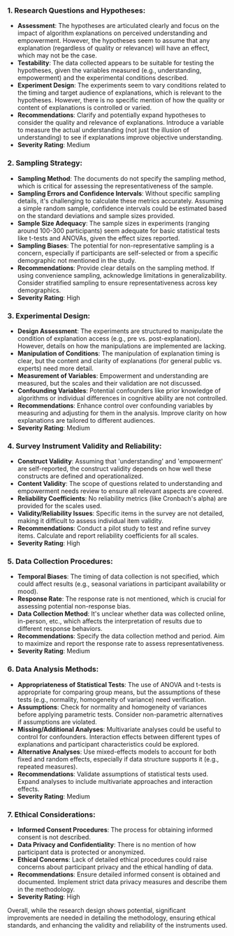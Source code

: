 ### 1. Research Questions and Hypotheses:
- **Assessment**: The hypotheses are articulated clearly and focus on the impact of algorithm explanations on perceived understanding and empowerment. However, the hypotheses seem to assume that any explanation (regardless of quality or relevance) will have an effect, which may not be the case.
- **Testability**: The data collected appears to be suitable for testing the hypotheses, given the variables measured (e.g., understanding, empowerment) and the experimental conditions described.
- **Experiment Design**: The experiments seem to vary conditions related to the timing and target audience of explanations, which is relevant to the hypotheses. However, there is no specific mention of how the quality or content of explanations is controlled or varied.
- **Recommendations**: Clarify and potentially expand hypotheses to consider the quality and relevance of explanations. Introduce a variable to measure the actual understanding (not just the illusion of understanding) to see if explanations improve objective understanding.
- **Severity Rating**: Medium

### 2. Sampling Strategy:
- **Sampling Method**: The documents do not specify the sampling method, which is critical for assessing the representativeness of the sample.
- **Sampling Errors and Confidence Intervals**: Without specific sampling details, it's challenging to calculate these metrics accurately. Assuming a simple random sample, confidence intervals could be estimated based on the standard deviations and sample sizes provided.
- **Sample Size Adequacy**: The sample sizes in experiments (ranging around 100-300 participants) seem adequate for basic statistical tests like t-tests and ANOVAs, given the effect sizes reported.
- **Sampling Biases**: The potential for non-representative sampling is a concern, especially if participants are self-selected or from a specific demographic not mentioned in the study.
- **Recommendations**: Provide clear details on the sampling method. If using convenience sampling, acknowledge limitations in generalizability. Consider stratified sampling to ensure representativeness across key demographics.
- **Severity Rating**: High

### 3. Experimental Design:
- **Design Assessment**: The experiments are structured to manipulate the condition of explanation access (e.g., pre vs. post-explanation). However, details on how the manipulations are implemented are lacking.
- **Manipulation of Conditions**: The manipulation of explanation timing is clear, but the content and clarity of explanations (for general public vs. experts) need more detail.
- **Measurement of Variables**: Empowerment and understanding are measured, but the scales and their validation are not discussed.
- **Confounding Variables**: Potential confounders like prior knowledge of algorithms or individual differences in cognitive ability are not controlled.
- **Recommendations**: Enhance control over confounding variables by measuring and adjusting for them in the analysis. Improve clarity on how explanations are tailored to different audiences.
- **Severity Rating**: Medium

### 4. Survey Instrument Validity and Reliability:
- **Construct Validity**: Assuming that 'understanding' and 'empowerment' are self-reported, the construct validity depends on how well these constructs are defined and operationalized.
- **Content Validity**: The scope of questions related to understanding and empowerment needs review to ensure all relevant aspects are covered.
- **Reliability Coefficients**: No reliability metrics (like Cronbach's alpha) are provided for the scales used.
- **Validity/Reliability Issues**: Specific items in the survey are not detailed, making it difficult to assess individual item validity.
- **Recommendations**: Conduct a pilot study to test and refine survey items. Calculate and report reliability coefficients for all scales.
- **Severity Rating**: High

### 5. Data Collection Procedures:
- **Temporal Biases**: The timing of data collection is not specified, which could affect results (e.g., seasonal variations in participant availability or mood).
- **Response Rate**: The response rate is not mentioned, which is crucial for assessing potential non-response bias.
- **Data Collection Method**: It's unclear whether data was collected online, in-person, etc., which affects the interpretation of results due to different response behaviors.
- **Recommendations**: Specify the data collection method and period. Aim to maximize and report the response rate to assess representativeness.
- **Severity Rating**: Medium

### 6. Data Analysis Methods:
- **Appropriateness of Statistical Tests**: The use of ANOVA and t-tests is appropriate for comparing group means, but the assumptions of these tests (e.g., normality, homogeneity of variance) need verification.
- **Assumptions**: Check for normality and homogeneity of variances before applying parametric tests. Consider non-parametric alternatives if assumptions are violated.
- **Missing/Additional Analyses**: Multivariate analyses could be useful to control for confounders. Interaction effects between different types of explanations and participant characteristics could be explored.
- **Alternative Analyses**: Use mixed-effects models to account for both fixed and random effects, especially if data structure supports it (e.g., repeated measures).
- **Recommendations**: Validate assumptions of statistical tests used. Expand analyses to include multivariate approaches and interaction effects.
- **Severity Rating**: Medium

### 7. Ethical Considerations:
- **Informed Consent Procedures**: The process for obtaining informed consent is not described.
- **Data Privacy and Confidentiality**: There is no mention of how participant data is protected or anonymized.
- **Ethical Concerns**: Lack of detailed ethical procedures could raise concerns about participant privacy and the ethical handling of data.
- **Recommendations**: Ensure detailed informed consent is obtained and documented. Implement strict data privacy measures and describe them in the methodology.
- **Severity Rating**: High

Overall, while the research design shows potential, significant improvements are needed in detailing the methodology, ensuring ethical standards, and enhancing the validity and reliability of the instruments used.